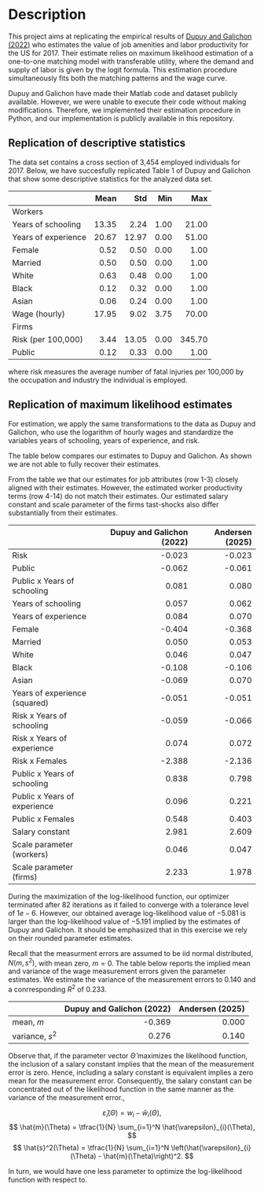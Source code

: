
# Description
This project aims at replicating the empirical results of [Dupuy and Galichon (2022)](https://doi.org/10.3982/QE928) who estimates the value of job amenities and labor productivity for the US for 2017. Their estimate relies on maximum likelihood estimation of a one-to-one matching model with transferable utility, where the demand and supply of labor is given by the logit formula. This estimation procedure simultaneously fits both the matching patterns and the wage curve.

Dupuy and Galichon have made their Matlab code and dataset publicly available. However, we were unable to execute their code without making modifications. Therefore, we implemented their estimation procedure in Python, and our implementation is publicly available in this repository.

## Replication of descriptive statistics
The data set contains a cross section of 3,454 employed individuals for 2017. Below, we have succesfully replicated Table 1 of Dupuy and Galichon that show some descriptive statistics for the analyzed data set.

|                     |   Mean |   Std |   Min |    Max |
|:--------------------|-------:|------:|------:|-------:|
| Workers             |        |       |       |        |
| Years of schooling  |  13.35 |  2.24 |  1.00 |  21.00 |
| Years of experience |  20.67 | 12.97 |  0.00 |  51.00 |
| Female              |   0.52 |  0.50 |  0.00 |   1.00 |
| Married             |   0.50 |  0.50 |  0.00 |   1.00 |
| White               |   0.63 |  0.48 |  0.00 |   1.00 |
| Black               |   0.12 |  0.32 |  0.00 |   1.00 |
| Asian               |   0.06 |  0.24 |  0.00 |   1.00 |
| Wage (hourly)       |  17.95 |  9.02 |  3.75 |  70.00 |
| Firms               |        |       |       |        |
| Risk (per 100,000)  |   3.44 | 13.05 |  0.00 | 345.70 |
| Public              |   0.12 |  0.33 |  0.00 |   1.00 |

where risk measures the average number of fatal injuries per 100,000 by the occupation and industry the individual is employed.

## Replication of maximum likelihood estimates
For estimation, we apply the same transformations to the data as Dupuy and Galichon, who use the logarithm of hourly wages and standardize the variables years of schooling, years of experience, and risk.

The table below compares our estimates to Dupuy and Galichon. As shown we are not able to fully recover their estimates.

From the table we that our estimates for job attributes (row 1-3) closely aligned with their estimates. However, the estimated worker productivity terms (row 4-14) do not match their estimates. Our estimated salary constant and scale parameter of the firms tast-shocks also differ substantially from their estimates.

|                               |   Dupuy and Galichon (2022) |   Andersen (2025) |
|:------------------------------|----------------------------:|------------------:|
| Risk                          |                      -0.023 |            -0.023 |
| Public                        |                      -0.062 |            -0.061 |
| Public x Years of schooling   |                       0.081 |             0.080 |
| Years of schooling            |                       0.057 |             0.062 |
| Years of experience           |                       0.084 |             0.070 |
| Female                        |                      -0.404 |            -0.368 |
| Married                       |                       0.050 |             0.053 |
| White                         |                       0.046 |             0.047 |
| Black                         |                      -0.108 |            -0.106 |
| Asian                         |                      -0.069 |             0.070 |
| Years of experience (squared) |                      -0.051 |            -0.051 |
| Risk x Years of schooling     |                      -0.059 |            -0.066 |
| Risk x Years of experience    |                       0.074 |             0.072 |
| Risk x Females                |                      -2.388 |            -2.136 |
| Public x Years of schooling   |                       0.838 |             0.798 |
| Public x Years of experience  |                       0.096 |             0.221 |
| Public x Females              |                       0.548 |             0.403 |
| Salary constant               |                       2.981 |             2.609 |
| Scale parameter (workers)     |                       0.046 |             0.047 |
| Scale parameter (firms)       |                       2.233 |             1.978 |

During the maximization of the log-likelihood function, our optimizer terminated after 82 iterations as it failed to converge with a tolerance level of $1e-6$. However, our obtained average log-likelihood value of $-5.081$ is larger than the log-likelihood value of $-5.191$ implied by the estimates of Dupuy and Galichon. It should be emphasized that in this exercise we rely on their rounded parameter estimates.

Recall that the measurment errors are assumed to be iid normal distributed, $N(m,s^2)$, with mean zero, $m=0$. The table below reports the implied mean and variance of the wage measurement errors given the parameter estimates. We estimate the variance of the measurement errors to $0.140$ and a conrresponding $R^2$ of $0.233$.

|                 |   Dupuy and Galichon (2022) |   Andersen (2025) |
|:----------------|----------------------------:|------------------:|
| mean, $m$       |                      -0.369 |             0.000 |
| variance, $s^2$ |                       0.276 |             0.140 |

Observe that, if the parameter vector $\hat{\Theta}$ maximizes the likelihood function, the inclusion of a salary constant implies that the mean of the measurement error is zero. Hence, including a salary constant is equivalent implies a zero mean for the measurement error. Consequently, the salary constant can be concentrated out of the likelihood function in the same manner as the variance of the measurement error.,

$$
    \hat{\varepsilon}_{i}(\Theta) = w_{i} - \hat{w}_{i}(\Theta), 
$$
$$
    \hat{m}(\Theta) = \tfrac{1}{N} \sum_{i=1}^N \hat{\varepsilon}_{i}(\Theta),
$$
$$
    \hat{s}^2(\Theta) = \tfrac{1}{N} \sum_{i=1}^N \left(\hat{\varepsilon}_{i}(\Theta) - \hat{m}(\Theta)\right)^2.
$$

In turn, we would have one less parameter to optimize the log-likelihood function with respect to.

